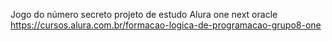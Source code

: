 Jogo do número secreto
projeto de estudo Alura one next oracle https://cursos.alura.com.br/formacao-logica-de-programacao-grupo8-one
